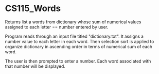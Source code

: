 # CS115_Words
Returns list a words from dictionary whose sum of numerical values assigned to each letter == number entered by user.

Program reads through an input file titled "dictionary.txt". It assigns a number value to each letter in each word. Then selection sort is applied to organize dictionary in ascending order in terms of numerical sum of each word.

The user is then prompted to enter a number. Each word associated with that number will be displayed.
